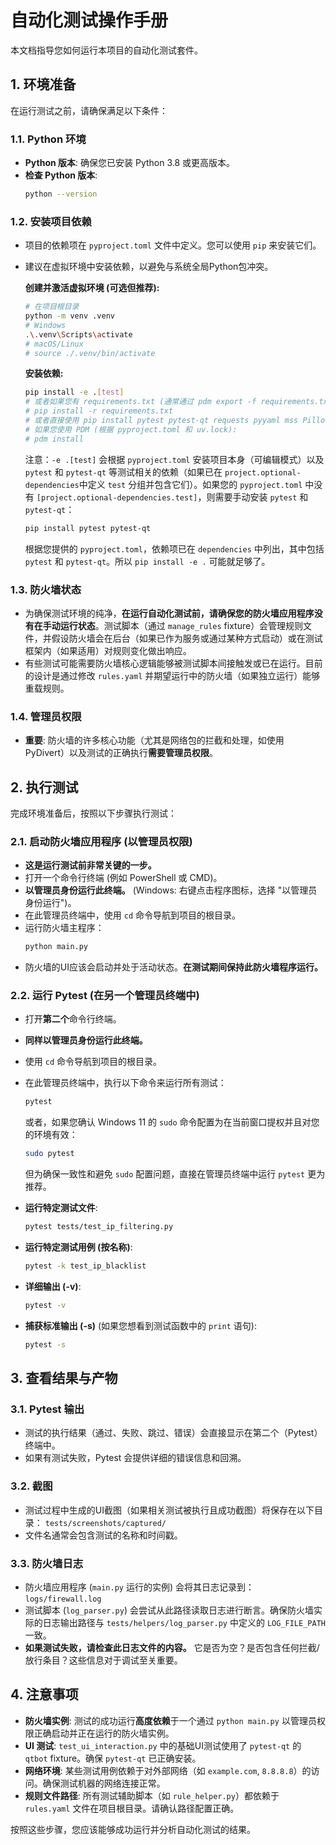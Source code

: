 # 自动化测试操作手册

本文档指导您如何运行本项目的自动化测试套件。

## 1. 环境准备

在运行测试之前，请确保满足以下条件：

### 1.1. Python 环境
- **Python 版本**: 确保您已安装 Python 3.8 或更高版本。
- **检查 Python 版本**:
  ```bash
  python --version
  ```

### 1.2. 安装项目依赖
- 项目的依赖项在 `pyproject.toml` 文件中定义。您可以使用 `pip` 来安装它们。
- 建议在虚拟环境中安装依赖，以避免与系统全局Python包冲突。

  **创建并激活虚拟环境 (可选但推荐):**
  ```bash
  # 在项目根目录
  python -m venv .venv
  # Windows
  .\.venv\Scripts\activate
  # macOS/Linux
  # source ./.venv/bin/activate
  ```

  **安装依赖:**
  ```bash
  pip install -e .[test]
  # 或者如果您有 requirements.txt (通常通过 pdm export -f requirements.txt --without-hashes 生成)
  # pip install -r requirements.txt
  # 或者直接使用 pip install pytest pytest-qt requests pyyaml mss Pillow psutil pydivert
  # 如果您使用 PDM (根据 pyproject.toml 和 uv.lock):
  # pdm install
  ```
  注意：`-e .[test]` 会根据 `pyproject.toml` 安装项目本身（可编辑模式）以及 `pytest` 和 `pytest-qt` 等测试相关的依赖（如果已在 `project.optional-dependencies`中定义 `test` 分组并包含它们）。如果您的 `pyproject.toml` 中没有 `[project.optional-dependencies.test]`，则需要手动安装 `pytest` 和 `pytest-qt`：
  ```bash
  pip install pytest pytest-qt
  ```
  根据您提供的 `pyproject.toml`，依赖项已在 `dependencies` 中列出，其中包括 `pytest` 和 `pytest-qt`。所以 `pip install -e .` 可能就足够了。

### 1.3. 防火墙状态
- 为确保测试环境的纯净，**在运行自动化测试前，请确保您的防火墙应用程序没有在手动运行状态**。测试脚本（通过 `manage_rules` fixture）会管理规则文件，并假设防火墙会在后台（如果已作为服务或通过某种方式启动）或在测试框架内（如果适用）对规则变化做出响应。
- 有些测试可能需要防火墙核心逻辑能够被测试脚本间接触发或已在运行。目前的设计是通过修改 `rules.yaml` 并期望运行中的防火墙（如果独立运行）能够重载规则。

### 1.4. 管理员权限
- **重要**: 防火墙的许多核心功能（尤其是网络包的拦截和处理，如使用 PyDivert）以及测试的正确执行**需要管理员权限**。

## 2. 执行测试

完成环境准备后，按照以下步骤执行测试：

### 2.1. 启动防火墙应用程序 (以管理员权限)
- **这是运行测试前非常关键的一步。**
- 打开一个命令行终端 (例如 PowerShell 或 CMD)。
- **以管理员身份运行此终端。** (Windows: 右键点击程序图标，选择 "以管理员身份运行")。
- 在此管理员终端中，使用 `cd` 命令导航到项目的根目录。
- 运行防火墙主程序：
  ```bash
  python main.py
  ```
- 防火墙的UI应该会启动并处于活动状态。**在测试期间保持此防火墙程序运行。**

### 2.2. 运行 Pytest (在另一个管理员终端中)
- 打开**第二个**命令行终端。
- **同样以管理员身份运行此终端。**
- 使用 `cd` 命令导航到项目的根目录。
- 在此管理员终端中，执行以下命令来运行所有测试：
  ```bash
  pytest
  ```
  或者，如果您确认 Windows 11 的 `sudo` 命令配置为在当前窗口提权并且对您的环境有效：
  ```bash
  sudo pytest
  ```
  但为确保一致性和避免 `sudo` 配置问题，直接在管理员终端中运行 `pytest` 更为推荐。

- **运行特定测试文件**:
  ```bash
  pytest tests/test_ip_filtering.py
  ```
- **运行特定测试用例 (按名称)**:
  ```bash
  pytest -k test_ip_blacklist
  ```
- **详细输出 (-v)**:
  ```bash
  pytest -v
  ```
- **捕获标准输出 (-s)** (如果您想看到测试函数中的 `print` 语句):
  ```bash
  pytest -s
  ```

## 3. 查看结果与产物

### 3.1. Pytest 输出
- 测试的执行结果（通过、失败、跳过、错误）会直接显示在第二个（Pytest）终端中。
- 如果有测试失败，Pytest 会提供详细的错误信息和回溯。

### 3.2. 截图
- 测试过程中生成的UI截图（如果相关测试被执行且成功截图）将保存在以下目录：
  `tests/screenshots/captured/`
- 文件名通常会包含测试的名称和时间戳。

### 3.3. 防火墙日志
- 防火墙应用程序 (`main.py` 运行的实例) 会将其日志记录到：
  `logs/firewall.log`
- 测试脚本 (`log_parser.py`) 会尝试从此路径读取日志进行断言。确保防火墙实际的日志输出路径与 `tests/helpers/log_parser.py` 中定义的 `LOG_FILE_PATH` 一致。
- **如果测试失败，请检查此日志文件的内容。** 它是否为空？是否包含任何拦截/放行条目？这些信息对于调试至关重要。

## 4. 注意事项
- **防火墙实例**: 测试的成功运行**高度依赖**于一个通过 `python main.py` 以管理员权限正确启动并正在运行的防火墙实例。
- **UI 测试**: `test_ui_interaction.py` 中的基础UI测试使用了 `pytest-qt` 的 `qtbot` fixture。确保 `pytest-qt` 已正确安装。
- **网络环境**: 某些测试用例依赖于对外部网络（如 `example.com`, `8.8.8.8`）的访问。确保测试机器的网络连接正常。
- **规则文件路径**: 所有测试辅助脚本（如 `rule_helper.py`）都依赖于 `rules.yaml` 文件在项目根目录。请确认路径配置正确。

按照这些步骤，您应该能够成功运行并分析自动化测试的结果。 
